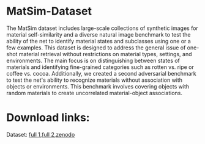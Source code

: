 # MatSim-Dataset
The MatSim dataset includes large-scale collections of synthetic images for material self-similarity and a diverse natural image benchmark to test the ability of the net to identify material states and subclasses using one or a few examples. This dataset is designed to address the general issue of one-shot material retrieval without restrictions on material types, settings, and environments. The main focus is on distinguishing between states of materials and identifying fine-grained categories such as rotten vs. ripe or coffee vs. cocoa. Additionally, we created a second adversarial benchmark to test the net's ability to recognize materials without association with objects or environments. This benchmark involves covering objects with random materials to create uncorrelated material-object associations.

# Download links:
Dataset: [full 1](https://e1.pcloud.link/publink/show?code=kZIiSQZCYU5M4HOvnQykql9jxF4h0KiC5MX#folder=4512002013&tpl=publicfoldergrid),[full 2](https://icedrive.net/s/A13FWzZ8V2aP9T4ufGQ1N3fBZxDF),[zenodo](https://zenodo.org/record/7390166#.Y_6cNIBBxH4)



